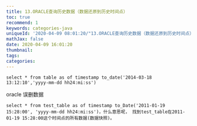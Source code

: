 ```yaml
---
title: 13.ORACLE查询历史数据（数据还原到历史时间点）
toc: true
recommend: 1
keywords: categories-java
uniqueId: '2020-04-09 08:01:20/"13.ORACLE查询历史数据（数据还原到历史时间点）".html'
mathJax: false
date: 2020-04-09 16:01:20
thumbnail:
tags:
categories:
---
```



    select * from table as of timestamp to_date('2014-03-18 13:12:10','yyyy-mm-dd hh24:mi:ss')



oracle 误删数据

    select * from test_table as of timestamp to_Date('2011-01-19 15:28:00', 'yyyy-mm-dd hh24:mi:ss')，什么意思呢， 找到test_table在2011-01-19 15:28:00这个时间点的所有数据(数据快照)。
